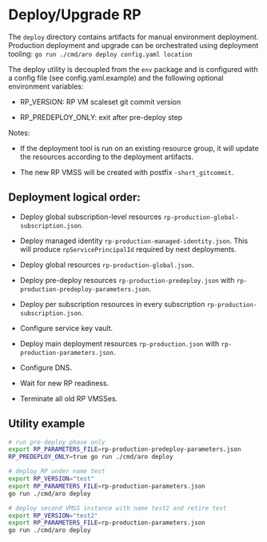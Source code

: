 # Deploy/Upgrade RP

The `deploy` directory contains artifacts for manual environment deployment.
Production deployment and upgrade can be orchestrated using deployment tooling:
`go run ./cmd/aro deploy config.yaml location`

The deploy utility is decoupled from the `env` package and is configured with a
config file (see config.yaml.example) and the following optional
environment variables:

* RP_VERSION: RP VM scaleset git commit version

* RP_PREDEPLOY_ONLY: exit after pre-deploy step

Notes:

* If the deployment tool is run on an existing resource group, it will update
  the resources according to the deployment artifacts.

* The new RP VMSS will be created with postfix `-short_gitcommit`.

## Deployment logical order:

* Deploy global subscription-level resources
  `rp-production-global-subscription.json`.

* Deploy managed identity `rp-production-managed-identity.json`. This will
  produce `rpServicePrincipalId` required by next deployments.

* Deploy global resources `rp-production-global.json`.

* Deploy pre-deploy resources `rp-production-predeploy.json` with
  `rp-production-predeploy-parameters.json`.

* Deploy per subscription resources in every subscription `rp-production-subscription.json`.

* Configure service key vault.

* Deploy main deployment resources `rp-production.json` with
  `rp-production-parameters.json`.

* Configure DNS.

* Wait for new RP readiness.

* Terminate all old RP VMSSes.

## Utility example

```bash
# run pre-deploy phase only
export RP_PARAMETERS_FILE=rp-production-predeploy-parameters.json
RP_PREDEPLOY_ONLY=true go run ./cmd/aro deploy

# deploy RP under name test
export RP_VERSION="test"
export RP_PARAMETERS_FILE=rp-production-parameters.json
go run ./cmd/aro deploy

# deploy second VMSS instance with name test2 and retire test
export RP_VERSION="test2"
export RP_PARAMETERS_FILE=rp-production-parameters.json
go run ./cmd/aro deploy
```
